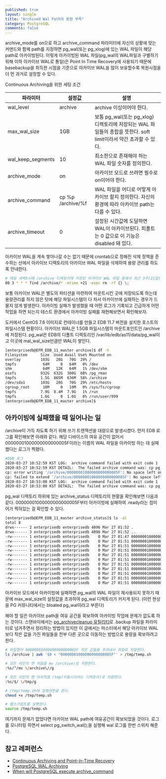 ```yaml
---
published: true
layout: single
title: "Archived Wal Path의 용량 부족"
category: PostgreSQL
comments: false
---
```


archive_mode를 on으로 하고 archive_command 파라미터에 자신의 상황에 맞는 커맨드와 함께 path를 지정하면 pg_wal(또는 pg_xlog)에 있는 WAL 파일이 해당 path로 아카이빙된다. 이렇게 아카이빙된 WAL 파일(pg_wal의 WAL파일과 구별하기 위해 이하 아카이브 WAL로 통일)은 Point In Time Recovery에 사용되기 때문에 basebackup을 취득한 시점을 기준으로 아카이브 WAL을 많이 보유할수록 복원시점을 더 먼 과거로 설정할 수 있다.

Continuous Archiving을 위한 세팅 조건 

|파라미터 |  설정값 |  설명
| --------------------------- | ------------------------- |------------------------- |
|wal_level |  archive   | archive 이상이어야 한다. |
|max_wal_size |  1GB  | 보통 pg_wal(또는 pg_xlog) 디렉토리에 저장되는 WAL 파일들의 총합을 뜻한다. soft limit이라서 약간 초과할 수 있다.  |
|wal_keep_segments |  10   |   최소한으로 존재해야 하는 WAL 파일 숫자를 정의한다.    |
|archive_mode |  on   | 아카이브 모드로 쓰려면 필수로 on이어야 한다.   |
|archive_command |  cp %p /archive/%f   | WAL 파일을 어디로 어떻게 아카이브 할지 정의한다. 자신의 환경에 따라 아카이브 path는 다를 수 있다.      |
|archive_timeout |  0  | 설정된 시간값에 도달하면 WAL이 아카이브된다. 피폴트는 0 값으로 이 기능은 disabled 돼 있다.  |

아카이브 WAL을 계속 쌓아나갈 수는 없기 때문에 crontab으로 
정해진 삭제 정책을 준수하는 선에서 아카이브 디렉토리의 아카이브 WAL 파일을 삭제하여 용량 관리를 하도록 안내한다.   

```bash
# 매일 새벽3시에 /archive 디렉토리에 저장된 아카이브 WAL 파일 중에서 최근 3주(21일)분만 남기고 삭제하는 crontab의 예
00 3 * * * find /archive/* -mtime +21 -exec rm -rf {} \;
```

보통 아카이브 WAL은 별도의 파티션을 마련하여 마운트시킨 곳에 저장되도록 하는데 용량관리를 하지 않은 탓에 해당 파일시스템이 다 차서 아카이브에 실패하는 경우가 드물지 않게 발생한다. 아카이빙 실패가 발생했을 때 어떤 로그가 기록되고 긴급하게 어떤 작업을 하면 되는지 테스트 환경에서
아카이빙 실패를 재현해보면서 확인해보자. 

도커에서 CentOS 7.6 이미지로 컨테이너를 만들고 EDB 11.7 버전을 설치한 호스트의 파일시스템 현황이다. 아카이브 WAL은 1.5GB 파일시스템의 마운트포인트인 /archive에 저장된다. pg_wal은 EDB의 디폴트 디렉토리인 /var/lib/edb/as11/data/pg_wal이고 이곳에 mal_wal_size만큼만 WAL이 쌓인다. 

```bash
[enterprisedb@EFM_EDB_11_master archive]$ df -h
Filesystem      Size  Used Avail Use% Mounted on
overlay         103G   28G   70G  29% /
tmpfs            64M     0   64M   0% /dev
shm              64M   12K   64M   1% /dev/shm
osxfs           932G  632G  300G  68% /pg_rman
tmpfs           1.5G  865M  636M  58% /archive
/dev/sda1       103G   28G   70G  29% /etc/hosts
cgroup_root      10M     0   10M   0% /sys/fs/cgroup
tmpfs           7.9G  8.4M  7.9G   1% /run
tmpfs           1.6G     0  1.6G   0% /run/user/999
[enterprisedb@EFM_EDB_11_master archive]$
```

## 아카이빙에 실패했을 때 일어나는 일 

/archive이 가득 차도록 하기 위해 쓰기 트랜잭션을 대량으로 발생시켰다. 먼저 EDB 로그를 확인해보면 아래와 같다. 해당 디바이스의 여유 공간이 없어서 00000001000000000000005F이라는 이름의 WAL 파일을 아카이빙 하는 데 실패했다는 로그가 찍혔다. 

```bash
#EDB 로그
2020-03-27 10:52:59 KST LOG:  archive command failed with exit code 1
2020-03-27 10:52:59 KST DETAIL:  The failed archive command was: cp pg_wal/00000001000000000000005F /archive/00000001000000000000005F
cp: error writing '/archive/00000001000000000000005F': No space left on device
cp: failed to extend '/archive/00000001000000000000005F': No space left on device
2020-03-27 10:53:00 KST LOG:  archive command failed with exit code 1
2020-03-27 10:53:00 KST DETAIL:  The failed archive command was: cp pg_wal/00000001000000000000005F /archive/00000001000000000000005F
```

pg_wal 디렉토리 하위에 있는 archive_status 디렉토리의 현황을 확인해보면 다음과 같다. 00000001000000000000005F부터 아카이빙에 실패하여 .ready라는 접미어가 찍혀있는 걸 확인할 수 있다. 

```bash 
[enterprisedb@EFM_EDB_11_master archive_status]$ ls -al
total 8
drwx------ 2 enterprisedb enterprisedb 4096 Mar 27 01:52 .
drwx------ 3 enterprisedb enterprisedb 4096 Mar 27 01:52 ..
-rw------- 1 enterprisedb enterprisedb    0 Mar 27 01:47 00000001000000000000001E.00000028.backup.done
-rw------- 1 enterprisedb enterprisedb    0 Mar 27 01:51 00000001000000000000005D.done
-rw------- 1 enterprisedb enterprisedb    0 Mar 27 01:51 00000001000000000000005E.done
-rw------- 1 enterprisedb enterprisedb    0 Mar 27 01:51 00000001000000000000005F.ready
-rw------- 1 enterprisedb enterprisedb    0 Mar 27 01:51 000000010000000000000060.ready
-rw------- 1 enterprisedb enterprisedb    0 Mar 27 01:51 000000010000000000000061.ready
-rw------- 1 enterprisedb enterprisedb    0 Mar 27 01:51 000000010000000000000062.ready
-rw------- 1 enterprisedb enterprisedb    0 Mar 27 01:51 000000010000000000000063.ready
-rw------- 1 enterprisedb enterprisedb    0 Mar 27 01:51 000000010000000000000064.ready
-rw------- 1 enterprisedb enterprisedb    0 Mar 27 01:51 000000010000000000000065.ready
-rw------- 1 enterprisedb enterprisedb    0 Mar 27 01:51 000000010000000000000066.ready
```

아카이브 모드에서 아카이빙에 실패하면 pg_wal의 WAL 파일이 재사용되지 못하기 때문에 max_wal_size의 설정값을 초과하여 pg_wal 디렉토리가 커지게 된다. (이런 현상을 PG 커뮤니티에서는 bloated pg_wal이라고 부른다)

해야 할 일은 아카이브 path을 여유 공간을 확보하여 아카이빙 작업에 문제가 없도록 하는 것이다. 스탠바이에서는 [pg_archivecleanup 유틸리티](https://www.postgresql.org/docs/11/pgarchivecleanup.html)로 .backup 파일을 파라미터로 넘겨주면서 정리하는 방법이 있지만 이 글에서는 마스터에서 해당 아카이브 WAL보다 작은 값을 가진 파일들을 전부 다른 곳으로 이동하는 방법으로 용량을 확보하려고 한다. 

```bash 
# 파일명이 00000001000000000000005F 작은 값들을 추려내서 파일로 저장한다. 
ls /archive | awk '$0 < "00000001000000000000005F"' > /tmp/temp.sh

# 모든 라인의 맨 처음을 mv /archive/로 치환한다.
:%s/^/mv \/archive\//g

# 모든 라인의 맨 마지막을 /tmp(이동시키려는 디렉토리)로 치환한다.
:%s/$/ \/tmp/g

# /tmp/temp.sh에 실행권한을 준다. 
chmod +x /tmp/temp.sh

# 셸스크립트를 실행한다.  
source /tmp/temp.sh
```

여기까지 문제가 없었다면 아카이브 WAL path에 여유공간이 확보되었을 것이다. 로그를 모니터링 하면서 select pg_switch_wal();을 실행해 wal 로그를 한번 스위치 해준다. 

## 참고 레퍼런스 
* [Continuous Archiving and Point-in-Time Recovery](https://www.postgresql.org/docs/11/continuous-archiving.html)
* [PostgreSQL WAL Archiving](https://www.opsdash.com/blog/postgresql-wal-archiving-backup.html)
* [When will PostgreSQL execute archive_command](https://dba.stackexchange.com/questions/51578/when-will-postgresql-execute-archive-command-to-archive-wal-files)